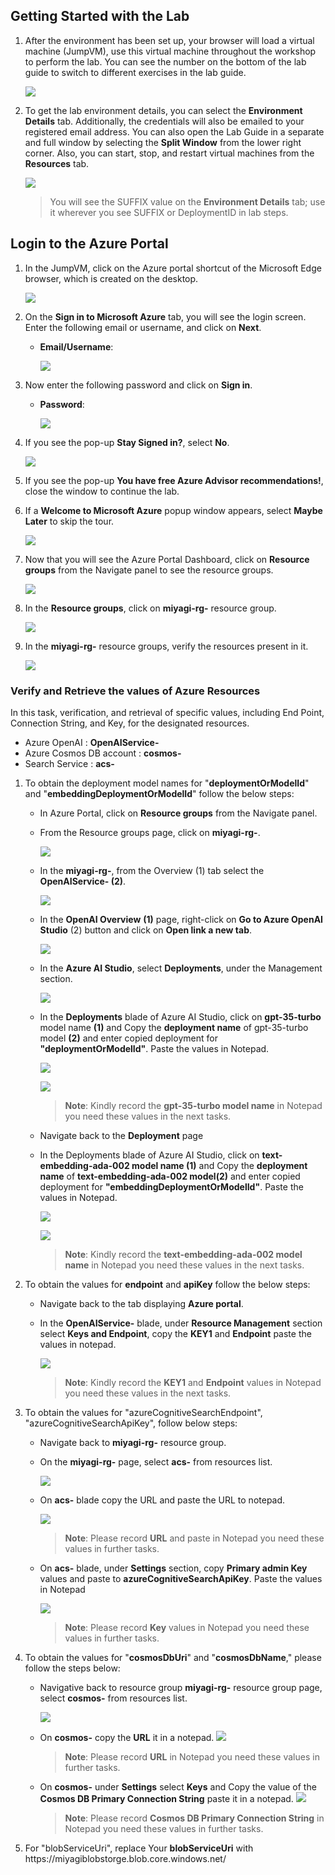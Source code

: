 ## Getting Started with the Lab

1. After the environment has been set up, your browser will load a virtual machine (JumpVM), use this virtual machine throughout the workshop to perform the lab. You can see the number on the bottom of the lab guide to switch to different exercises in the lab guide.

   ![](./Media/gettingstartedpagenew1-v2.png)
 
1. To get the lab environment details, you can select the **Environment Details** tab. Additionally, the credentials will also be emailed to your registered email address. You can also open the Lab Guide in a separate and full window by selecting the **Split Window** from the lower right corner. Also, you can start, stop, and restart virtual machines from the **Resources** tab.

    ![](./Media/gettingstartedpagenew2-v2.png)
   
   > You will see the SUFFIX value on the **Environment Details** tab; use it wherever you see SUFFIX or DeploymentID in lab steps.
 
## Login to the Azure Portal

1. In the JumpVM, click on the Azure portal shortcut of the Microsoft Edge browser, which is created on the desktop.

   ![](./Media/gettingstartpage3.png)

1. On the **Sign in to Microsoft Azure** tab, you will see the login screen. Enter the following email or username, and click on **Next**. 

   * **Email/Username**: **<inject key="AzureAdUserEmail"></inject>**

     ![](./Media/img4.png)
     
1. Now enter the following password and click on **Sign in**.
   
   * **Password**: **<inject key="AzureAdUserPassword"></inject>**

     ![](./Media/img5.png)
   
1. If you see the pop-up **Stay Signed in?**, select **No**.

   ![](./Media/img7.png)

1. If you see the pop-up **You have free Azure Advisor recommendations!**, close the window to continue the lab.

1. If a **Welcome to Microsoft Azure** popup window appears, select **Maybe Later** to skip the tour.

    ![](./Media/img6.png)
   
1. Now that you will see the Azure Portal Dashboard, click on **Resource groups** from the Navigate panel to see the resource groups.

   ![](./Media/img10.png)

1. In the **Resource groups**, click on **miyagi-rg-<inject key="DeploymentID" enableCopy="false"/>** resource group.

   ![](./Media/resource-group.png)

1. In the **miyagi-rg-<inject key="DeploymentID" enableCopy="false"/>** resource groups, verify the resources present in it.

   ![](./Media/resources.png)

### Verify and Retrieve the values of Azure Resources 

In this task, verification, and retrieval of specific values, including End Point, Connection String, and Key, for the designated resources.

   - Azure OpenAI : **OpenAIService-<inject key="DeploymentID" enableCopy="false"/>** 
   - Azure Cosmos DB account : **cosmos-<inject key="DeploymentID" enableCopy="false"/>**
   - Search Service : **acs-<inject key="DeploymentID" enableCopy="false"/>**

1. To obtain the deployment model names for "**deploymentOrModelId**" and "**embeddingDeploymentOrModelId**" follow the below steps:
   
      - In Azure Portal, click on **Resource groups** from the Navigate panel.

      - From the Resource groups page, click on **miyagi-rg-<inject key="DeploymentID" enableCopy="false"/>**.

         ![](./Media/image-rg-1.png)

      - In the **miyagi-rg-<inject key="DeploymentID" enableCopy="false"/>**, from the Overview (1) tab select the **OpenAIService-<inject key="DeploymentID" enableCopy="false"/> (2)**.

        ![](./Media/image-rg-2.png)

      - In the **OpenAI Overview** **(1)** page, right-click on **Go to Azure OpenAI Studio** (2) button and click on **Open link a new tab**.

         ![](./Media/image-rg-03.png) 
   
      - In the **Azure AI Studio**, select **Deployments**, under the Management section.

        ![](./Media/image-rg-6.png)

      - In the **Deployments** blade of Azure AI Studio, click on **gpt-35-turbo** model name **(1)** and Copy the **deployment name** of gpt-35-turbo model **(2)** and enter copied deployment for 
        **"deploymentOrModelId"**. Paste the values in Notepad.

          ![](./Media/image-rg-7.png)
        
          ![](./Media/image-rg-8.png)

          > **Note**: Kindly record the **gpt-35-turbo model name** in Notepad you need these values in the next tasks.
      
      -  Navigate back to the **Deployment** page

      - In the Deployments blade of Azure AI Studio, click on **text-embedding-ada-002 model name (1)** and Copy the **deployment name** of **text-embedding-ada-002 model(2)** and enter copied deployment for 
        **"embeddingDeploymentOrModelId"**. Paste the values in Notepad.   

         ![](./Media/image-rg-10.png)

         ![](./Media/image-rg-11.png)

        > **Note**: Kindly record the **text-embedding-ada-002 model name** in Notepad you need these values in the next tasks.

1. To obtain the values for **endpoint** and **apiKey** follow the below steps:

   -  Navigate back to the tab displaying **Azure portal**. 

   -  In the **OpenAIService-<inject key="DeploymentID" enableCopy="false"/>** blade, under **Resource Management** section select **Keys and Endpoint**, copy the **KEY1** and **Endpoint** paste the values in notepad.

      ![](./Media/image-rg-3.png)

       > **Note**: Kindly record the **KEY1** and **Endpoint** values in Notepad you need these values in the next tasks.

1. To obtain the values for  "azureCognitiveSearchEndpoint", "azureCognitiveSearchApiKey", follow below steps:
   
   - Navigate back to **miyagi-rg-<inject key="DeploymentID" enableCopy="false"/>** resource group.

   - On the **miyagi-rg-<inject key="DeploymentID" enableCopy="false"/>** page, select **acs-<inject key="DeploymentID" enableCopy="false"/>** from resources list.

      ![](./Media/image-rg-12.png)
 
   - On **acs-<inject key="DeploymentID" enableCopy="false"/>** blade copy the URL and paste the URL to notepad.
   
      ![](./Media/image-rg-13.png)

      >**Note**: Please record **URL** and paste in Notepad you need these values in further tasks.

   - On **acs-<inject key="DeploymentID" enableCopy="false"/>** blade, under **Settings** section, copy **Primary admin Key** values and paste to **azureCognitiveSearchApiKey**. Paste the values in Notepad
   
      ![](./Media/image-rg-14.png)

       >**Note**: Please record **Key** values in Notepad you need these values in further tasks.

1. To obtain the values for "**cosmosDbUri**" and "**cosmosDbName**," please follow the steps below:

   - Navigative back to resource group **miyagi-rg-<inject key="DeploymentID" enableCopy="false"/>** resource group page, select **cosmos-<inject key="DeploymentID" enableCopy="false"/>** from resources list.

     ![](./Media/image-rg-15.png)

   - On **cosmos-<inject key="DeploymentID" enableCopy="false"/>** copy the **URL** it in a notepad.
      ![](./Media/image-rg-16.png)

      >**Note**: Please record **URL** in Notepad you need these values in further tasks.

   - On **cosmos-<inject key="DeploymentID" enableCopy="false"/>** under **Settings** select **Keys** and Copy the value of the **Cosmos DB Primary Connection String** paste it in a notepad.
      ![](./Media/cs.png)

       >**Note**: Please record **Cosmos DB Primary Connection String** in Notepad you need these values in further tasks.

1. For "blobServiceUri", replace Your **blobServiceUri** with https://miyagiblobstorge<inject key="DeploymentID" enableCopy="false"/>.blob.core.windows.net/
